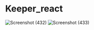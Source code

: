 # Keeper_react

![Screenshot (432)](https://user-images.githubusercontent.com/108628536/233587759-bb5d9715-6428-4620-9a86-65e691288af1.png)
![Screenshot (433)](https://user-images.githubusercontent.com/108628536/233587785-98868d18-459c-4d3f-bf9d-48dbf5b65c3a.png)
